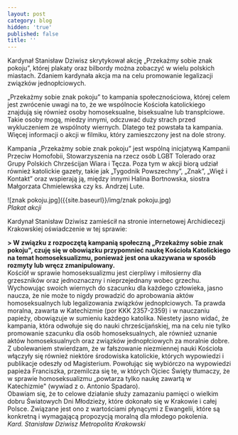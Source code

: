 ```yaml
---
layout: post
category: blog
hidden: 'true'
published: false
title: ''
---
```

Kardynał Stanisław Dziwisz skrytykował akcję „Przekażmy sobie znak pokoju”, której plakaty oraz bilbordy można zobaczyć w wielu polskich miastach. Zdaniem kardynała akcja ma na celu promowanie legalizacji związków jednopłciowych.       
<!--more-->
„Przekażmy sobie znak pokoju” to kampania społecznościowa, której celem jest zwrócenie uwagi na to, że we wspólnocie Kościoła katolickiego znajdują się również osoby homoseksualne, biseksualne lub transpłciowe. Takie osoby mogą, miedzy innymi, odczuwać duży strach przed wykluczeniem ze wspólnoty wiernych. Dlatego też powstała ta kampania.          
Więcej informacji o akcji w filmiku, który zamieszczony jest na dole strony.        

Kampania „Przekażmy sobie znak pokoju” jest wspólną inicjatywą Kampanii Przeciw Homofobii, Stowarzyszenia na rzecz osób LGBT Tolerado oraz Grupy Polskich Chrześcijan Wiara i Tęcza.  Poza tym w akcji biorą udział również katolickie gazety, takie jak „Tygodnik Powszechny”, „Znak”, „Więź i Kontakt” oraz wspierają ją, między innymi Halina Bortnowska, siostra Małgorzata Chmielewska czy ks. Andrzej Lute. 

![znak pokoju.jpg]({{site.baseurl}}/img/znak pokoju.jpg)          
*Plakat akcji*      

Kardynał Stanisław Dziwisz zamieścił na stronie internetowej Archidiecezji Krakowskiej oświadczenie w tej sprawie: 

**> W związku z rozpoczętą kampanią społeczną „Przekażmy sobie znak pokoju", czuję się w obowiązku przypomnieć naukę Kościoła Katolickiego na temat homoseksualizmu, ponieważ jest ona ukazywana w sposób rozmyty lub wręcz zmanipulowany.**     
Kościół w sprawie homoseksualizmu jest cierpliwy i miłosierny dla grzeszników oraz jednoznaczny i nieprzejednany wobec grzechu. Wychowując swoich wiernych do szacunku dla każdego człowieka, jasno naucza, że nie może to nigdy prowadzić do aprobowania aktów homoseksualnych lub legalizowania związków jednopłciowych. Ta prawda moralna, zawarta w Katechizmie (por KKK 2357-2359) i w nauczaniu papieży, obowiązuje w sumieniu każdego katolika. 
Niestety jasno widać, że kampania, która odwołuje się do nauki chrześcijańskiej, ma na celu nie tylko promowanie szacunku dla osób homoseksualnych, ale również uznanie aktów homoseksualnych oraz związków jednopłciowych za moralnie dobre. Z ubolewaniem stwierdzam, że w fałszowanie niezmiennej nauki Kościoła włączyły się również niektóre środowiska katolickie, których wypowiedzi i publikacje odeszły od Magisterium. Powołując się wybiórczo na wypowiedzi papieża Franciszka, przemilcza się te, w których Ojciec Święty tłumaczy, że w sprawie homoseksualizmu „powtarza tylko naukę zawartą w Katechizmie" (wywiad z o. Antonio Spadaro).  
Obawiam się, że to celowe działanie służy zamazaniu pamięci o wielkim dobru Światowych Dni Młodzieży, które dokonało się w Krakowie i całej Polsce. Związane jest ono z wartościami płynącymi z Ewangelii, które są konkretną i wymagającą propozycją moralną dla młodego pokolenia.    
_Kard. Stanisław Dziwisz
Metropolita Krakowski_

